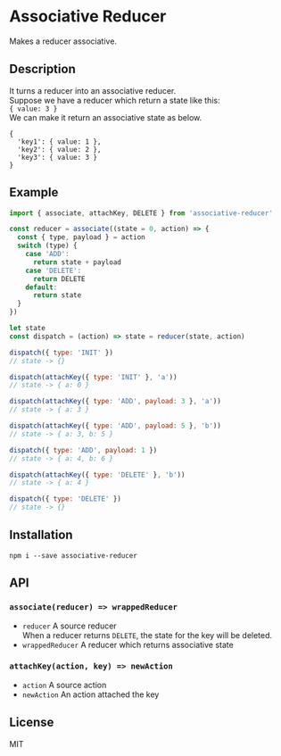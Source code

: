 Associative Reducer
====
Makes a reducer associative.

## Description
It turns a reducer into an associative reducer.  
Suppose we have a reducer which return a state like this:  
`{ value: 3 }`  
We can make it return an associative state as below.  
```
{
  'key1': { value: 1 },
  'key2': { value: 2 },
  'key3': { value: 3 }
}
```

## Example
```javascript
import { associate, attachKey, DELETE } from 'associative-reducer'

const reducer = associate((state = 0, action) => {
  const { type, payload } = action
  switch (type) {
    case 'ADD':
      return state + payload
    case 'DELETE':
      return DELETE
    default:
      return state
  }
})

let state
const dispatch = (action) => state = reducer(state, action)

dispatch({ type: 'INIT' })
// state -> {}

dispatch(attachKey({ type: 'INIT' }, 'a'))
// state -> { a: 0 }

dispatch(attachKey({ type: 'ADD', payload: 3 }, 'a'))
// state -> { a: 3 }

dispatch(attachKey({ type: 'ADD', payload: 5 }, 'b'))
// state -> { a: 3, b: 5 }

dispatch({ type: 'ADD', payload: 1 })
// state -> { a: 4, b: 6 }

dispatch(attachKey({ type: 'DELETE' }, 'b'))
// state -> { a: 4 }

dispatch({ type: 'DELETE' })
// state -> {}
```

## Installation
`npm i --save associative-reducer`

## API

### `associate(reducer) => wrappedReducer`
- `reducer` A source reducer  
When a reducer returns `DELETE`, the state for the key will be deleted.
- `wrappedReducer` A reducer which returns associative state

### `attachKey(action, key) => newAction`
- `action` A source action
- `newAction` An action attached the key

## License
MIT
